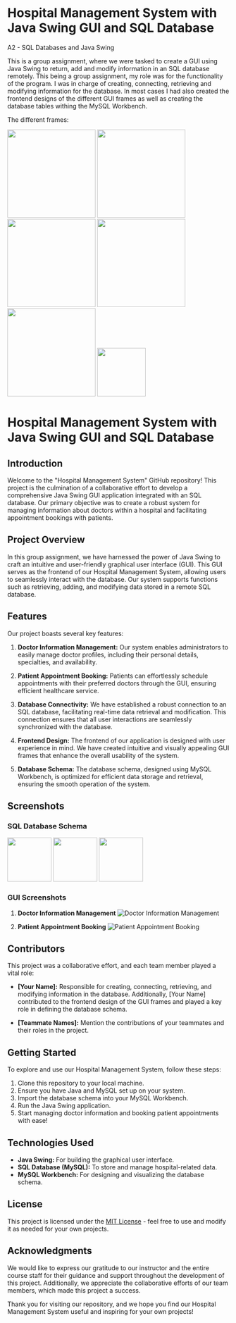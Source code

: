 # Hospital Management System with Java Swing GUI and SQL Database
A2 - SQL Databases and Java Swing

This is a group assignment, where we were tasked to create a GUI using Java Swing to return, add and modify information in an SQL database remotely.
This being a group assignment, my role was for the functionality of the program. I was in charge of creating, connecting, retrieving and modifying information for the database. In most cases I had also created the frontend designs of the different GUI frames as well as creating the database tables withing the MySQL Workbench.

The different frames:

<img src="https://user-images.githubusercontent.com/88289210/158195451-709fdbdc-abcf-4f68-818c-6a658e331f8e.png" height="200">  <img src="https://user-images.githubusercontent.com/88289210/158196299-4273eec0-d408-4482-8c2d-c26654df1dcf.png" height="200">  <img src="https://user-images.githubusercontent.com/88289210/158196481-f608f226-089f-4ed3-ad98-a58a6b7a0d4c.png" height="200">  <img src="https://user-images.githubusercontent.com/88289210/158196951-c4bb85c1-96f6-42ef-9dd0-a482f19749a6.png" height="200">  <img src="https://user-images.githubusercontent.com/88289210/158197089-2fecb28d-ff1e-48b2-8a96-795fef831bf6.png" height="200">  <img src="https://user-images.githubusercontent.com/88289210/158197236-9048c266-c11d-4caf-b62c-0370f97046ef.png" height="110">

# Hospital Management System with Java Swing GUI and SQL Database

## Introduction
Welcome to the "Hospital Management System" GitHub repository! This project is the culmination of a collaborative effort to develop a comprehensive Java Swing GUI application integrated with an SQL database. Our primary objective was to create a robust system for managing information about doctors within a hospital and facilitating appointment bookings with patients.

## Project Overview
In this group assignment, we have harnessed the power of Java Swing to craft an intuitive and user-friendly graphical user interface (GUI). This GUI serves as the frontend of our Hospital Management System, allowing users to seamlessly interact with the database. Our system supports functions such as retrieving, adding, and modifying data stored in a remote SQL database.

## Features
Our project boasts several key features:

1. **Doctor Information Management:** Our system enables administrators to easily manage doctor profiles, including their personal details, specialties, and availability.

2. **Patient Appointment Booking:** Patients can effortlessly schedule appointments with their preferred doctors through the GUI, ensuring efficient healthcare service.

3. **Database Connectivity:** We have established a robust connection to an SQL database, facilitating real-time data retrieval and modification. This connection ensures that all user interactions are seamlessly synchronized with the database.

4. **Frontend Design:** The frontend of our application is designed with user experience in mind. We have created intuitive and visually appealing GUI frames that enhance the overall usability of the system.

5. **Database Schema:** The database schema, designed using MySQL Workbench, is optimized for efficient data storage and retrieval, ensuring the smooth operation of the system.

## Screenshots
### SQL Database Schema
<img src="https://user-images.githubusercontent.com/88289210/158197789-9670546c-e63c-444e-8352-2fa36373f163.png" height="100">  <img src="https://user-images.githubusercontent.com/88289210/158198062-80bdcac4-d501-4b0a-94d4-0752fc88f5fd.png" height="100">  <img src="https://user-images.githubusercontent.com/88289210/158198238-80c366f3-6507-4e8f-9967-d47b8a48c977.png" height="100">

### GUI Screenshots
1. **Doctor Information Management**
   ![Doctor Information Management](screenshots/doctor_management.png)

2. **Patient Appointment Booking**
   ![Patient Appointment Booking](screenshots/appointment_booking.png)

## Contributors
This project was a collaborative effort, and each team member played a vital role:

- **[Your Name]:** Responsible for creating, connecting, retrieving, and modifying information in the database. Additionally, [Your Name] contributed to the frontend design of the GUI frames and played a key role in defining the database schema.

- **[Teammate Names]:** Mention the contributions of your teammates and their roles in the project.

## Getting Started
To explore and use our Hospital Management System, follow these steps:

1. Clone this repository to your local machine.
2. Ensure you have Java and MySQL set up on your system.
3. Import the database schema into your MySQL Workbench.
4. Run the Java Swing application.
5. Start managing doctor information and booking patient appointments with ease!

## Technologies Used
- **Java Swing:** For building the graphical user interface.
- **SQL Database (MySQL):** To store and manage hospital-related data.
- **MySQL Workbench:** For designing and visualizing the database schema.

## License
This project is licensed under the [MIT License](LICENSE.md) - feel free to use and modify it as needed for your own projects.

## Acknowledgments
We would like to express our gratitude to our instructor and the entire course staff for their guidance and support throughout the development of this project. Additionally, we appreciate the collaborative efforts of our team members, which made this project a success.

Thank you for visiting our repository, and we hope you find our Hospital Management System useful and inspiring for your own projects!

